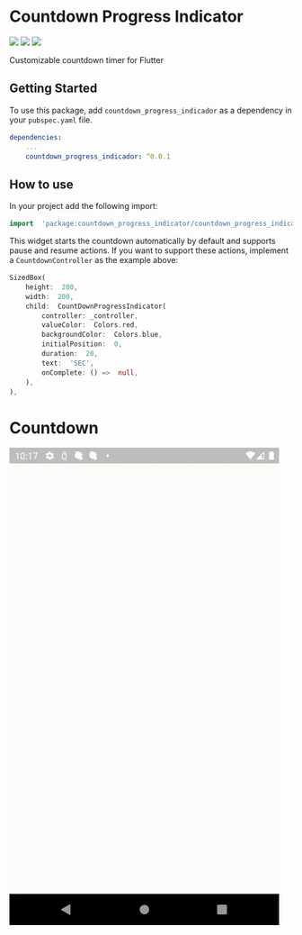 # Countdown Progress Indicator

![](https://badges.fyi/github/latest-tag/AndresR173/countdown_progress_indicator)
![](https://badges.fyi/github/stars/AndresR173/countdown_progress_indicator)
![](https://badges.fyi/github/license/AndresR173/countdown_progress_indicator)

Customizable countdown timer for Flutter

## Getting Started

To use this package, add `countdown_progress_indicador` as a dependency in your `pubspec.yaml` file.

```yaml
dependencies:
	...
	countdown_progress_indicador: ^0.0.1
```

## How to use

In your project add the following import:

```dart
import  'package:countdown_progress_indicator/countdown_progress_indicator.dart';
```

This widget starts the countdown automatically by default and supports pause and resume actions.
If you want to support these actions, implement a `CountdownController` as the example above:

```dart
SizedBox(
	height:  200,
	width:  200,
	child:  CountDownProgressIndicator(
		controller: _controller,
		valueColor:  Colors.red,
		backgroundColor:  Colors.blue,
		initialPosition:  0,
		duration:  20,
		text:  'SEC',
		onComplete: () =>  null,
	),
),
```

# Countdown

![countdown](https://github.com/AndresR173/countdown_progress_indicator/blob/main/src/img/countdown.gif)
